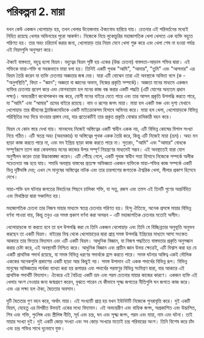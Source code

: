 # পরিকল্পনা 2. মায়া

যখন কেউ একজন খেলোয়াড় হয়, তখন খেলার উত্তেজনায় ঐক্যবোধ হারিয়ে যায়। চেতনার এই পরিবর্তনের মধ্যেই নিহিত রয়েছে খেলার অভিনয়ের পুরো আকর্ষণ। নিজেকে নিয়ে লুকোচুরির মহাজাগতিক খেলা খেলতে এক ব্যক্তি বহুতে পরিণত হয়। তার অহং চরিতার্থ করার জন্য, খেলোয়াড় তার নিয়ম মেনে খেলা শুরু করে এবং খেলা শেষ না হওয়া পর্যন্ত এই নিয়মগুলি অনুসরণ করে।

ঐক্যই বাস্তবতা, বহুত্ব হলো বিভ্রম। বহুত্বের বিভ্রম সৃষ্টি হয় একের (উচ্চ চেতনা) বাস্তবতা-আড়াল শক্তির দ্বারা। এই শক্তিকে মায়া-শক্তি বা সহজভাবে মায়া বলা হয়। তিনিই একটি পৃথক "আমি", "আমার", "তুমি" এবং "আপনার" এর বিভ্রম তৈরি করেন যা ব্যক্তি চেতনায় অজ্ঞতার জন্ম দেয়। যারা এটি বোঝেন তারা এই অবস্থাকে অবিদ্যা বলে (ক - "অনুপস্থিতি", বিদ্যা - "জ্ঞান"; অজ্ঞতা বা জ্ঞানের অভাব, নিজের প্রকৃতি সম্পর্কে)। অজ্ঞতা মনের মাধ্যমে একজন ব্যক্তির চেতনায় প্রবেশ করে এবং যোগব্যায়াম হল মনের কাজ বন্ধ করার একটি পদ্ধতি (এটি যোগের অন্যতম প্রধান লক্ষ্য)। অভ্যন্তরীণ কথোপকথন বন্ধ করে, যোগী মনের বাইরে যেতে পারে এবং তার আসল প্রকৃতি উপলব্ধি করতে পারে, যা "আমি" এবং "আমার" ভ্রমের বাইরে রয়েছে। নাম ও রূপের জগৎ মায়া। মায়া হল একটি মঞ্চ এবং দৃশ্য যেখানে খেলোয়াড় তার জীবনের ট্র্যাজিকমেডিকে একটি মাইক্রোকসম হিসাবে অভিনয় করে। মায়া হল খেলা, খেলোয়াড়কে বিভিন্ন পরিস্থিতির মধ্য দিয়ে যাওয়ার প্রস্তাব দেয়, যার প্রত্যেকটিই তার প্রকৃত প্রকৃতি বোঝার চাবিকাঠি বহন করে।

বিভ্রম যে কোন স্তরে দেখা যায়। মানবদেহ নিজেই অস্তিত্বের একটি স্বাধীন একক নয়, এটি বিভিন্ন কোষের বিশাল সংখ্যা নিয়ে গঠিত। এটি স্বতন্ত্র অহং (অহমকার) যা অস্তিত্বের পৃথক একক তৈরি করে, কিন্তু এটি নিজেই মায়া (ভ্রম)। অহং মন ছাড়া কাজ করতে পারে না, এবং মন ইন্দ্রিয় ছাড়া কাজ করতে পারে না। সুতরাং, "আমি" এবং "আমার" বোধকে সম্পূর্ণরূপে ত্যাগ করা কেবলমাত্র মনের কাজের উপর সম্পূর্ণ নিয়ন্ত্রণের মাধ্যমেই সম্ভব। এই অবস্থাতেই যারা যোগ অনুশীলন করেন তারা উচ্চাকাঙ্ক্ষা করেন। এটি পৌঁছে গেলে, একটি পৃথক স্বাধীন সত্তা হিসাবে নিজেকে সম্পর্কে অলীক সচেতনতা বন্ধ হয়ে যায়। সমাধি অবস্থায় বাস্তবের প্রত্যক্ষ অভিজ্ঞতা একজন ব্যক্তিকে মায়া-শক্তির কাজ সম্পর্কে একটি ভিন্ন দৃষ্টিভঙ্গি দেয়; এখন সে মানুষের অস্তিত্বের নাটক এবং তার চারপাশের জগতকে ঐশ্বরিক খেলা, লীলার প্রকাশ হিসেবে দেখে।

মায়া-শক্তি হল ঘটনার জগতের বিবর্তনের পিছনে চালিকা শক্তি, যা সত্ত্ব, রজস এবং তমস এই তিনটি গুণের অন্তর্নিহিত এবং মিথস্ক্রিয়া দ্বারা সঞ্চালিত হয়।

মহাজাগতিক চেতনা তার নিজস্ব মায়ার মাধ্যমে স্বতন্ত্র চেতনায় পরিণত হয়। হিন্দু ঐতিহ্যে, অনেক প্রসঙ্গে মায়ার বিভিন্ন বর্ণনা পাওয়া যায়, কিন্তু তবুও এর সমস্ত প্রকাশ বর্ণনা করা অসম্ভব - এটি মহাজাগতিক চেতনার মতোই অসীম।

খেলোয়াড়কে যা করতে হবে তা হল উপলব্ধি করা যে তিনি একজন খেলোয়াড় এবং তিনি যে বিচ্ছিন্নতার অনুভূতি অনুভব করছেন তা একটি বিভ্রম। বাইরের বিশ্ব থেকে খেলোয়াড়ের দ্বারা প্রাপ্ত সমস্ত উপলব্ধি ইন্দ্রিয়ের মাধ্যমে আসা সংকেত আকারে তার ভিতরে বিদ্যমান এবং এটি একটি বিভ্রম। আধুনিক বিজ্ঞান, যা নিজস্ব পদ্ধতিতে বাস্তবতার প্রকৃতি অনুসন্ধান করার চেষ্টা করে, এই অবস্থানটি নিশ্চিত করে। আধুনিক বিজ্ঞান এবং প্রাচীন জ্ঞান উভয় ক্ষেত্রেই, এটি বিশ্বাস করা হয় যে একটি প্রাথমিক পদার্থ রয়েছে, যা সমস্ত বিভিন্ন ধরণের পদার্থকে হ্রাস করতে পারে। সমস্ত ঘটনার অস্তিত্ব একই মৌলিক এককের অনেকগুলি প্রকাশের একটি ছাড়া আর কিছুই নয়। সমস্ত উপাদান এই একক পদার্থের বিভিন্ন রূপ। বিভিন্ন মানুষের অভিজ্ঞতার পার্থক্য ব্যাখ্যা করা হয় রূপান্তর এবং পদার্থের পরমাণুর বিভিন্ন সংমিশ্রণ দ্বারা, যার আকারে এই প্রাথমিক পদার্থটি বিদ্যমান। ঐক্যের এই বৈচিত্র্য একটি ভ্রম এবং পরম চেতনার মায়ার কাজের কারণে। একজন ব্যক্তি এই খেলায় অংশ নেওয়ার জন্য জন্মগ্রহণ করেন, বুঝতে পারেন যে কীভাবে সূক্ষ্ম জগতের নীতিগুলি ঘন জগতে কাজ করে। এবং এর লক্ষ্য হল ঐক্য, দ্বৈততার অবসান।

দুটি দ্বৈততার গুণ বহন করে, অর্থাৎ মায়া। এই সংখ্যাটি প্রাপ্ত হয় যখন ইউনিটটি নিজেকে পুনরাবৃত্তি করে। দুই একটি বিভ্রম, যেহেতু এর বিপরীত উভয়ই একের মধ্যে বিদ্যমান। এই অভ্যন্তরীণ এবং বাহ্যিক জগৎ, অপ্রকাশিত এবং উদ্ভাসিত, শিব এবং শক্তি, পুংলিঙ্গ এবং স্ত্রীলিঙ্গ নীতি, সূর্য এবং চন্দ্র, ঘন এবং সূক্ষ্ম জগৎ, পরম এবং মায়া, নাম এবং ঘটনা। তাই মায়ার সংখ্যা দুই। দুই একটি জোড় সংখ্যা এবং সব জোড় সংখ্যার মতোই চন্দ্র পরিবারের অংশ। তিনি বিশেষ করে চাঁদ এবং চন্দ্র শক্তির সাথে দৃঢ়ভাবে যুক্ত।
